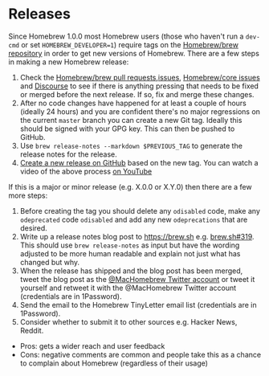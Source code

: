 # Releases

Since Homebrew 1.0.0 most Homebrew users (those who haven't run a `dev-cmd` or set `HOMEBREW_DEVELOPER=1`) require tags on the [Homebrew/brew repository](https://github.com/homebrew/brew) in order to get new versions of Homebrew. There are a few steps in making a new
Homebrew release:

1. Check the [Homebrew/brew pull requests](https://github.com/homebrew/brew/pulls),[issues](https://github.com/homebrew/brew/issues), [Homebrew/core issues](https://github.com/homebrew/homebrew-core/issues) and [Discourse](https://discourse.brew.sh) to see if there is
  anything pressing that needs to be fixed or merged before the next release. If so, fix and merge these changes.
2. After no code changes have happened for at least a couple of hours (ideally 24 hours) and you are confident there's no major regressions on the current `master` branch you can create a new Git tag. Ideally this should be signed with your GPG key. This can then be pushed to GitHub.
3. Use `brew release-notes --markdown $PREVIOUS_TAG` to generate the release
   notes for the release.
4. [Create a new release on GitHub](https://github.com/Homebrew/brew/releases/new) based on the new tag. You can watch a video of the above process [on YouTube](https://youtu.be/dQCpLaXOf6k)

If this is a major or minor release (e.g. X.0.0 or X.Y.0) then there are a few more steps:

1. Before creating the tag you should delete any `odisabled` code, make any `odeprecated` code `odisabled` and add any new `odeprecations` that are desired.
2. Write up a release notes blog post to <https://brew.sh> e.g. [brew.sh#319](https://github.com/Homebrew/brew.sh/pull/319). This should use `brew release-notes` as input but have the wording adjusted to be more human readable and explain not just what has changed but why.
3. When the release has shipped and the blog post has been merged, tweet the blog post as the [@MacHomebrew Twitter account](https://twitter.com/MacHomebrew) or tweet it yourself and retweet it with the @MacHomebrew Twitter account (credentials are in 1Password).
4. Send the email to the Homebrew TinyLetter email list (credentials are in 1Password).
5. Consider whether to submit it to other sources e.g. Hacker News, Reddit.

- Pros: gets a wider reach and user feedback
- Cons: negative comments are common and people take this as a chance to complain about Homebrew (regardless of their usage)

